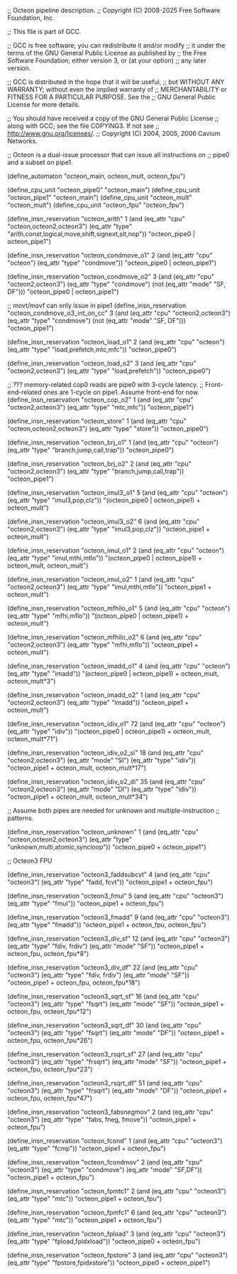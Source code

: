 ;;  Octeon pipeline description.
;;  Copyright (C) 2008-2025 Free Software Foundation, Inc.

;; This file is part of GCC.

;; GCC is free software; you can redistribute it and/or modify
;; it under the terms of the GNU General Public License as published by
;; the Free Software Foundation; either version 3, or (at your option)
;; any later version.

;; GCC is distributed in the hope that it will be useful,
;; but WITHOUT ANY WARRANTY; without even the implied warranty of
;; MERCHANTABILITY or FITNESS FOR A PARTICULAR PURPOSE.  See the
;; GNU General Public License for more details.

;; You should have received a copy of the GNU General Public License
;; along with GCC; see the file COPYING3.  If not see
;; <http://www.gnu.org/licenses/>.
;;   Copyright (C) 2004, 2005, 2006 Cavium Networks.


;; Octeon is a dual-issue processor that can issue all instructions on
;; pipe0 and a subset on pipe1.

(define_automaton "octeon_main, octeon_mult, octeon_fpu")

(define_cpu_unit "octeon_pipe0" "octeon_main")
(define_cpu_unit "octeon_pipe1" "octeon_main")
(define_cpu_unit "octeon_mult" "octeon_mult")
(define_cpu_unit "octeon_fpu" "octeon_fpu")

(define_insn_reservation "octeon_arith" 1
  (and (eq_attr "cpu" "octeon,octeon2,octeon3")
       (eq_attr "type" "arith,const,logical,move,shift,signext,slt,nop"))
  "octeon_pipe0 | octeon_pipe1")

(define_insn_reservation "octeon_condmove_o1" 2
  (and (eq_attr "cpu" "octeon")
       (eq_attr "type" "condmove"))
  "octeon_pipe0 | octeon_pipe1")

(define_insn_reservation "octeon_condmove_o2" 3
  (and (eq_attr "cpu" "octeon2,octeon3")
       (eq_attr "type" "condmove")
       (not (eq_attr "mode" "SF, DF")))
  "octeon_pipe0 | octeon_pipe1")

;; movt/movf can only issue in pipe1
(define_insn_reservation "octeon_condmove_o3_int_on_cc" 3
  (and (eq_attr "cpu" "octeon2,octeon3")
       (eq_attr "type" "condmove")
       (not (eq_attr "mode" "SF, DF")))
  "octeon_pipe1")

(define_insn_reservation "octeon_load_o1" 2
  (and (eq_attr "cpu" "octeon")
       (eq_attr "type" "load,prefetch,mtc,mfc"))
  "octeon_pipe0")

(define_insn_reservation "octeon_load_o2" 3
  (and (eq_attr "cpu" "octeon2,octeon3")
       (eq_attr "type" "load,prefetch"))
  "octeon_pipe0")

;; ??? memory-related cop0 reads are pipe0 with 3-cycle latency.
;; Front-end-related ones are 1-cycle on pipe1.  Assume front-end for now.
(define_insn_reservation "octeon_cop_o2" 1
  (and (eq_attr "cpu" "octeon2,octeon3")
       (eq_attr "type" "mtc,mfc"))
  "octeon_pipe1")

(define_insn_reservation "octeon_store" 1
  (and (eq_attr "cpu" "octeon,octeon2,octeon3")
       (eq_attr "type" "store"))
  "octeon_pipe0")

(define_insn_reservation "octeon_brj_o1" 1
  (and (eq_attr "cpu" "octeon")
       (eq_attr "type" "branch,jump,call,trap"))
  "octeon_pipe0")

(define_insn_reservation "octeon_brj_o2" 2
  (and (eq_attr "cpu" "octeon2,octeon3")
       (eq_attr "type" "branch,jump,call,trap"))
  "octeon_pipe1")

(define_insn_reservation "octeon_imul3_o1" 5
  (and (eq_attr "cpu" "octeon")
       (eq_attr "type" "imul3,pop,clz"))
  "(octeon_pipe0 | octeon_pipe1) + octeon_mult")

(define_insn_reservation "octeon_imul3_o2" 6
  (and (eq_attr "cpu" "octeon2,octeon3")
       (eq_attr "type" "imul3,pop,clz"))
  "octeon_pipe1 + octeon_mult")

(define_insn_reservation "octeon_imul_o1" 2
  (and (eq_attr "cpu" "octeon")
       (eq_attr "type" "imul,mthi,mtlo"))
  "(octeon_pipe0 | octeon_pipe1) + octeon_mult, octeon_mult")

(define_insn_reservation "octeon_imul_o2" 1
  (and (eq_attr "cpu" "octeon2,octeon3")
       (eq_attr "type" "imul,mthi,mtlo"))
  "octeon_pipe1 + octeon_mult")

(define_insn_reservation "octeon_mfhilo_o1" 5
  (and (eq_attr "cpu" "octeon")
       (eq_attr "type" "mfhi,mflo"))
  "(octeon_pipe0 | octeon_pipe1) + octeon_mult")

(define_insn_reservation "octeon_mfhilo_o2" 6
  (and (eq_attr "cpu" "octeon2,octeon3")
       (eq_attr "type" "mfhi,mflo"))
  "octeon_pipe1 + octeon_mult")

(define_insn_reservation "octeon_imadd_o1" 4
  (and (eq_attr "cpu" "octeon")
       (eq_attr "type" "imadd"))
  "(octeon_pipe0 | octeon_pipe1) + octeon_mult, octeon_mult*3")

(define_insn_reservation "octeon_imadd_o2" 1
  (and (eq_attr "cpu" "octeon2,octeon3")
       (eq_attr "type" "imadd"))
  "octeon_pipe1 + octeon_mult")

(define_insn_reservation "octeon_idiv_o1" 72
  (and (eq_attr "cpu" "octeon")
       (eq_attr "type" "idiv"))
  "(octeon_pipe0 | octeon_pipe1) + octeon_mult, octeon_mult*71")

(define_insn_reservation "octeon_idiv_o2_si" 18
  (and (eq_attr "cpu" "octeon2,octeon3")
       (eq_attr "mode" "SI")
       (eq_attr "type" "idiv"))
  "octeon_pipe1 + octeon_mult, octeon_mult*17")

(define_insn_reservation "octeon_idiv_o2_di" 35
  (and (eq_attr "cpu" "octeon2,octeon3")
       (eq_attr "mode" "DI")
       (eq_attr "type" "idiv"))
  "octeon_pipe1 + octeon_mult, octeon_mult*34")

;; Assume both pipes are needed for unknown and multiple-instruction
;; patterns.

(define_insn_reservation "octeon_unknown" 1
  (and (eq_attr "cpu" "octeon,octeon2,octeon3")
       (eq_attr "type" "unknown,multi,atomic,syncloop"))
  "octeon_pipe0 + octeon_pipe1")

;; Octeon3 FPU

(define_insn_reservation "octeon3_faddsubcvt" 4
  (and (eq_attr "cpu" "octeon3")
       (eq_attr "type" "fadd, fcvt"))
  "octeon_pipe1 + octeon_fpu")

(define_insn_reservation "octeon3_fmul" 5
  (and (eq_attr "cpu" "octeon3")
       (eq_attr "type" "fmul"))
  "octeon_pipe1 + octeon_fpu")

(define_insn_reservation "octeon3_fmadd" 9
  (and (eq_attr "cpu" "octeon3")
       (eq_attr "type" "fmadd"))
  "octeon_pipe1 + octeon_fpu, octeon_fpu")

(define_insn_reservation "octeon3_div_sf" 12
  (and (eq_attr "cpu" "octeon3")
       (eq_attr "type" "fdiv, frdiv")
       (eq_attr "mode" "SF"))
  "octeon_pipe1 + octeon_fpu, octeon_fpu*8")

(define_insn_reservation "octeon3_div_df" 22
  (and (eq_attr "cpu" "octeon3")
       (eq_attr "type" "fdiv, frdiv")
       (eq_attr "mode" "SF"))
  "octeon_pipe1 + octeon_fpu, octeon_fpu*18")

(define_insn_reservation "octeon3_sqrt_sf" 16
  (and (eq_attr "cpu" "octeon3")
       (eq_attr "type" "fsqrt")
       (eq_attr "mode" "SF"))
  "octeon_pipe1 + octeon_fpu, octeon_fpu*12")

(define_insn_reservation "octeon3_sqrt_df" 30
  (and (eq_attr "cpu" "octeon3")
       (eq_attr "type" "fsqrt")
       (eq_attr "mode" "DF"))
  "octeon_pipe1 + octeon_fpu, octeon_fpu*26")

(define_insn_reservation "octeon3_rsqrt_sf" 27
  (and (eq_attr "cpu" "octeon3")
       (eq_attr "type" "frsqrt")
       (eq_attr "mode" "SF"))
  "octeon_pipe1 + octeon_fpu, octeon_fpu*23")

(define_insn_reservation "octeon3_rsqrt_df" 51
  (and (eq_attr "cpu" "octeon3")
       (eq_attr "type" "frsqrt")
       (eq_attr "mode" "DF"))
  "octeon_pipe1 + octeon_fpu, octeon_fpu*47")

(define_insn_reservation "octeon3_fabsnegmov" 2
  (and (eq_attr "cpu" "octeon3")
       (eq_attr "type" "fabs, fneg, fmove"))
  "octeon_pipe1 + octeon_fpu")

(define_insn_reservation "octeon_fcond" 1
  (and (eq_attr "cpu" "octeon3")
       (eq_attr "type" "fcmp"))
  "octeon_pipe1 + octeon_fpu")

(define_insn_reservation "octeon_fcondmov" 2
  (and (eq_attr "cpu" "octeon3")
       (eq_attr "type" "condmove")
       (eq_attr "mode" "SF,DF"))
  "octeon_pipe1 + octeon_fpu")

(define_insn_reservation "octeon_fpmtc1" 2
  (and (eq_attr "cpu" "octeon3")
       (eq_attr "type" "mtc"))
  "octeon_pipe1 + octeon_fpu")

(define_insn_reservation "octeon_fpmfc1" 6
  (and (eq_attr "cpu" "octeon3")
       (eq_attr "type" "mtc"))
  "octeon_pipe1 + octeon_fpu")

(define_insn_reservation "octeon_fpload" 3
  (and (eq_attr "cpu" "octeon3")
       (eq_attr "type" "fpload,fpidxload"))
  "octeon_pipe0 + octeon_fpu")

(define_insn_reservation "octeon_fpstore" 3
  (and (eq_attr "cpu" "octeon3")
       (eq_attr "type" "fpstore,fpidxstore"))
  "octeon_pipe0 + octeon_pipe1")
